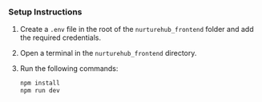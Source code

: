 ### Setup Instructions

1. Create a `.env` file in the root of the `nurturehub_frontend` folder and add the required credentials.  
2. Open a terminal in the `nurturehub_frontend` directory.  
3. Run the following commands:

   ```bash
   npm install
   npm run dev

